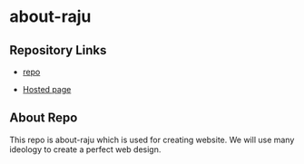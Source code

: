 # about-raju

## Repository Links

* [repo](https://github.com/nrajubn/about-raju/)

* [Hosted page](https://nrajubn.github.io/about-raju/)

## About Repo
 This repo is about-raju which is used for creating website. We will use many ideology to create a perfect web design.

